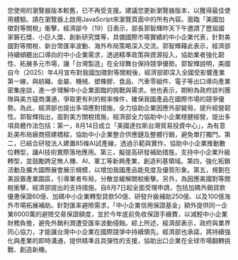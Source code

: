 您使用的瀏覽器版本較舊，已不再受支援。建議您更新瀏覽器版本，以獲得最佳使用體驗。請在瀏覽器上啟用JavaScript來瀏覽頁面中的所有內容。面臨「美國加徵對等關稅」衝擊，經濟部今（19）日表示，部長郭智輝昨天下午邀請了歷屆國家磐石獎、小巨人獎、創新研究獎等，具備國際市場實績的中小企業代表，針對美國對等關稅、新台幣匯率波動、海外布局策略深入交流。郭智輝藉此表示，經濟部持續傾聽出口導向的中小企業需求，透過精準政策與資源投入，協助業者強化韌性、拓展多元市場，讓「台灣製造」在全球舞台保持競爭優勢。郭智輝說明，美國自今（2025）年4月宣布對我國加徵對等關稅後，經濟部即深入全國受影響產業第一線，與紡織、金屬、機械、塑橡膠、食品、汽車零組件、電子等出口導向產業密集座談，進一步理解中小企業面臨的挑戰與需求。他也表示，期盼為政府談判團隊與美方磋商溝通，爭取更有利的稅率條件，確保我國產品在國際市場的競爭優勢。為此，經濟部也提出多項應對措施，全力協助企業因應外部變局，提升經營韌性。郭智輝指出，面對美方關稅措施，經濟部全力協助中小企業穩健經營，提出多項具體作法包括：第一，8月14日成立「美國達拉斯台灣貿易投資中心」，為有意赴美布局廠商搭建橋樑，協助中小企業整合供應鏈及整體行銷，避免單打獨鬥。第二，已結合研發法人建置85條AI試產線，透過示範與實作，協助中小企業推動數位轉型，讓AI技術實際落地應用。第三，擬提高研發補助措施，支持中小企業升級轉型，並鼓勵跨足無人機、AI、軍工等新興產業，創造利基領域。第四，強化拓銷活動及擴大國際展會展示規模，以增加我國產品能見度及優質形象。第五，規劃在美設置產業園區，引導業者布局，分散並緩解關稅衝擊。另外，為因應美國對等關稅衝擊，經濟部提出的支持措施，自8月7日起全面受理申請，包括加碼外銷貸款優惠保證60億、加碼中小企業轉型貸款50億、研發升級補助250億、以及100億海外市場拓展補助。針對匯率避險需求，「中小企業信用保證基金」額外提供同一企業6000萬的避險交易保證額度，並於今年底前免收保證手續費，以減輕中小企業財務負擔，避免外銷利潤遭受匯率波動侵蝕。綜上所述，經濟部表示，政府與業界同心協力，才能讓台灣中小企業在國際競爭中持續領先。經濟部也承諾，將持續強化與產業的即時溝通，提供精準且具彈性的支援，協助出口企業在全球市場翻轉挑戰、創造新機。